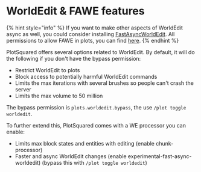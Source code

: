 # WorldEdit & FAWE features

{% hint style="info" %}
If you want to make other aspects of WorldEdit async as well, you could consider installing [FastAsyncWorldEdit](https://www.spigotmc.org/resources/13932). All permissions to allow FAWE in plots, you can find [here](/fastasyncworldedit/basic-commands/main-commands-and-permissions.md).
{% endhint %}

PlotSquared offers several options related to WorldEdit. By default, it will do the following if you don't have the bypass permission:

* Restrict WorldEdit to plots
* Block access to potentially harmful WorldEdit commands
* Limits the max iterations with several brushes so people can't crash the server
* Limits the max volume to 50 million

The bypass permission is `plots.worldedit.bypass`, the use `/plot toggle worldedit`.

To further extend this, PlotSquared comes with a WE processor you can enable:

* Limits max block states and entities with editing (enable chunk-processor)
* Faster and async WorldEdit changes (enable experimental-fast-async-worldedit) (bypass this with `/plot toggle worldedit`)
